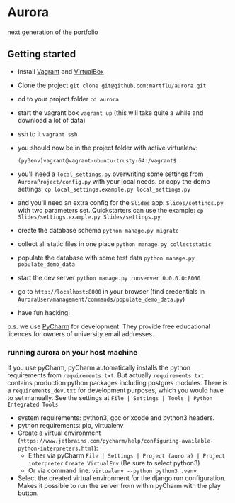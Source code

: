 # Aurora

next generation of the portfolio

## Getting started

- Install [Vagrant](https://www.vagrantup.com/) and [VirtualBox](https://www.virtualbox.org/)
- Clone the project `git clone git@github.com:martflu/aurora.git`
- cd to your project folder `cd aurora`
- start the vagrant box `vagrant up` (this will take quite a while and download a lot of data)
- ssh to it `vagrant ssh`
- you should now be in the project folder with active virtualenv:

  `(py3env)vagrant@vagrant-ubuntu-trusty-64:/vagrant$`

- you'll need a `local_settings.py` overwriting some settings from `AuroraProject/config.py` with your local needs.
  or copy the demo settings: `cp local_settings.example.py local_settings.py`

- and you'll need an extra config for the `Slides` app: `Slides/settings.py` with two parameters set. Quickstarters
  can use the example: `cp Slides/settings.example.py Slides/settings.py`

- create the database schema `python manage.py migrate`
- collect all static files in one place `python manage.py collectstatic`
- populate the database with some test data `python manage.py populate_demo_data`
- start the dev server `python manage.py runserver 0.0.0.0:8000`
- go to `http://localhost:8000` in your browser (find credentials in `AuroraUser/management/commands/populate_demo_data.py`)
- have fun hacking!

p.s. we use [PyCharm](https://www.jetbrains.com/pycharm/) for development. They provide free educational licences for owners of university email addresses.

### running aurora on your host machine

If you use pyCharm, pyCharm automatically installs the python requirements from `requirements.txt`. But actually
`requirements.txt` contains production python packages including postgres modules. There is a `requirements_dev.txt`
for development purposes, which you would have to set manually.
See the settings at `File | Settings | Tools | Python Integrated Tools`

- system requirements: python3, gcc or xcode and python3 headers.
- python requirements: pip, virtualenv
- Create a virtual environment (`https://www.jetbrains.com/pycharm/help/configuring-available-python-interpreters.html`):
  - Either via pyCharm `File | Settings | Project (aurora) | Project interpreter` `Create VirtualEnv` (Be sure to select python3)
  - Or via command line: `virtualenv --python python3 .venv`
- Select the created virtual environment for the django run configuration. Makes it possible to run the server from within pyCharm with the
play button.


